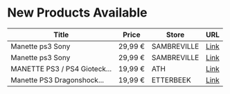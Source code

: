 # New Products Available

| Title | Price | Store | URL |
|---|---|---|---|
| Manette ps3 Sony | 29,99 € | SAMBREVILLE | [Link](https://www.cashconverters.be/fr/accessoires-jeux-video/795633-manette-ps3-sony.html) |
| Manette ps3 Sony | 29,99 € | SAMBREVILLE | [Link](https://www.cashconverters.be/fr/accessoires-jeux-video/795634-manette-ps3-sony.html) |
| MANETTE PS3 / PS4   Gioteck... | 19,99 € | ATH | [Link](https://www.cashconverters.be/fr/accessoires-jeux-video/795579-manette-ps3-ps4-gioteck-vx.html) |
| Manette PS3 Dragonshock... | 19,99 € | ETTERBEEK | [Link](https://www.cashconverters.be/fr/accessoires-jeux-video/795499-manette-ps3-dragonshock-dscps3.html) |
